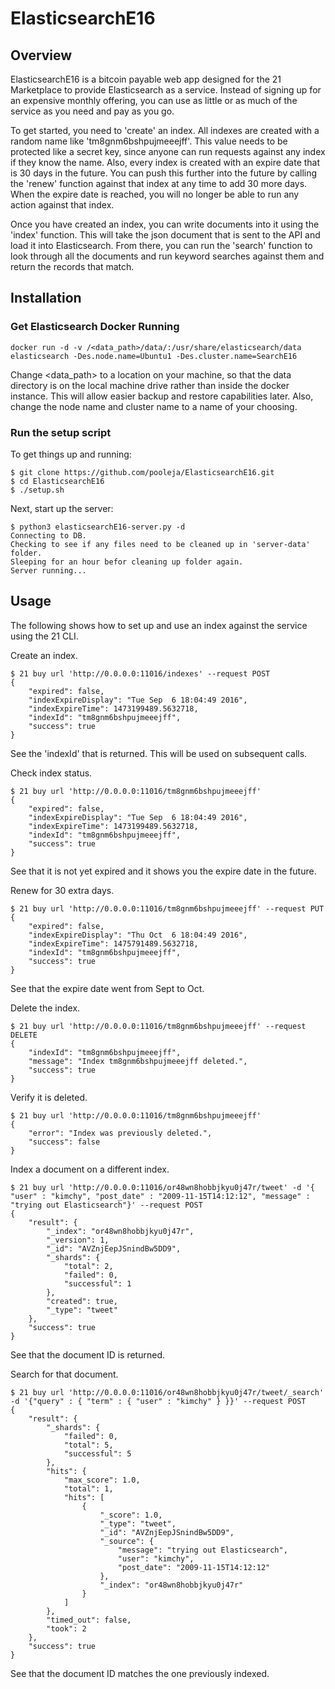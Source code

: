 # ElasticsearchE16

## Overview
ElasticsearchE16 is a bitcoin payable web app designed for the 21 Marketplace to provide Elasticsearch as a service. Instead of signing up
for an expensive monthly offering, you can use as little or as much of the service as you need and pay as you go.

To get started, you need to 'create' an index.  All indexes are created with a random name like 'tm8gnm6bshpujmeeejff'.  This value needs to be
protected like a secret key, since anyone can run requests against any index if they know the name.  Also, every index is created with an expire
date that is 30 days in the future.  You can push this further into the future by calling the 'renew' function against that index at any time to add 30 more days.  When the expire date is reached, you will no longer be able to run any action against that index.

Once you have created an index, you can write documents into it using the 'index' function.  This will take the json document that is sent to the
API and load it into Elasticsearch.  From there, you can run the 'search' function to look through all the documents and run keyword searches against them
and return the records that match.

## Installation

### Get Elasticsearch Docker Running
```
docker run -d -v /<data_path>/data/:/usr/share/elasticsearch/data elasticsearch -Des.node.name=Ubuntu1 -Des.cluster.name=SearchE16
```
Change <data_path> to a location on your machine, so that the data directory is on the local machine drive rather than inside the docker instance.  This will
allow easier backup and restore capabilities later.  Also, change the node name and cluster name to a name of your choosing. 

### Run the setup script
To get things up and running:
```
$ git clone https://github.com/pooleja/ElasticsearchE16.git
$ cd ElasticsearchE16
$ ./setup.sh
```

Next, start up the server:
```
$ python3 elasticsearchE16-server.py -d
Connecting to DB.
Checking to see if any files need to be cleaned up in 'server-data' folder.
Sleeping for an hour befor cleaning up folder again.
Server running...
```

## Usage
The following shows how to set up and use an index against the service using the 21 CLI.

Create an index.
```
$ 21 buy url 'http://0.0.0.0:11016/indexes' --request POST
{
    "expired": false,
    "indexExpireDisplay": "Tue Sep  6 18:04:49 2016",
    "indexExpireTime": 1473199489.5632718,
    "indexId": "tm8gnm6bshpujmeeejff",
    "success": true
}
```
See the 'indexId' that is returned.  This will be used on subsequent calls.

Check index status.
```
$ 21 buy url 'http://0.0.0.0:11016/tm8gnm6bshpujmeeejff'
{
    "expired": false,
    "indexExpireDisplay": "Tue Sep  6 18:04:49 2016",
    "indexExpireTime": 1473199489.5632718,
    "indexId": "tm8gnm6bshpujmeeejff",
    "success": true
}
```
See that it is not yet expired and it shows you the expire date in the future.

Renew for 30 extra days.
```
$ 21 buy url 'http://0.0.0.0:11016/tm8gnm6bshpujmeeejff' --request PUT
{
    "expired": false,
    "indexExpireDisplay": "Thu Oct  6 18:04:49 2016",
    "indexExpireTime": 1475791489.5632718,
    "indexId": "tm8gnm6bshpujmeeejff",
    "success": true
}
```
See that the expire date went from Sept to Oct.

Delete the index.
```
$ 21 buy url 'http://0.0.0.0:11016/tm8gnm6bshpujmeeejff' --request DELETE
{
    "indexId": "tm8gnm6bshpujmeeejff",
    "message": "Index tm8gnm6bshpujmeeejff deleted.",
    "success": true
}
```

Verify it is deleted.
```
$ 21 buy url 'http://0.0.0.0:11016/tm8gnm6bshpujmeeejff'
{
    "error": "Index was previously deleted.",
    "success": false
}
```

Index a document on a different index.
```
$ 21 buy url 'http://0.0.0.0:11016/or48wn8hobbjkyu0j47r/tweet' -d '{ "user" : "kimchy", "post_date" : "2009-11-15T14:12:12", "message" : "trying out Elasticsearch"}' --request POST
{
    "result": {
        "_index": "or48wn8hobbjkyu0j47r",
        "_version": 1,
        "_id": "AVZnjEepJSnindBw5DD9",
        "_shards": {
            "total": 2,
            "failed": 0,
            "successful": 1
        },
        "created": true,
        "_type": "tweet"
    },
    "success": true
}
```
See that the document ID is returned.

Search for that document.
```
$ 21 buy url 'http://0.0.0.0:11016/or48wn8hobbjkyu0j47r/tweet/_search' -d '{"query" : { "term" : { "user" : "kimchy" } }}' --request POST
{
    "result": {
        "_shards": {
            "failed": 0,
            "total": 5,
            "successful": 5
        },
        "hits": {
            "max_score": 1.0,
            "total": 1,
            "hits": [
                {
                    "_score": 1.0,
                    "_type": "tweet",
                    "_id": "AVZnjEepJSnindBw5DD9",
                    "_source": {
                        "message": "trying out Elasticsearch",
                        "user": "kimchy",
                        "post_date": "2009-11-15T14:12:12"
                    },
                    "_index": "or48wn8hobbjkyu0j47r"
                }
            ]
        },
        "timed_out": false,
        "took": 2
    },
    "success": true
}
```
See that the document ID matches the one previously indexed.
